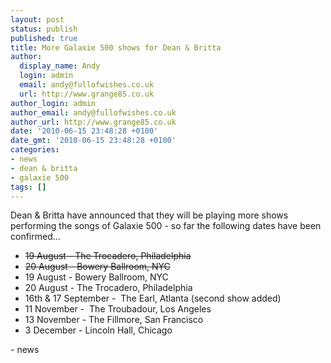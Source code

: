 ```yaml
---
layout: post
status: publish
published: true
title: More Galaxie 500 shows for Dean & Britta
author:
  display_name: Andy
  login: admin
  email: andy@fullofwishes.co.uk
  url: http://www.grange85.co.uk
author_login: admin
author_email: andy@fullofwishes.co.uk
author_url: http://www.grange85.co.uk
date: '2010-06-15 23:48:28 +0100'
date_gmt: '2010-06-15 23:48:28 +0100'
categories:
- news
- dean & britta
- galaxie 500
tags: []
---
```

<div><span class="removed_link" title="http://www.deanandbritta.com/blog/?p=668">Dean &amp; Britta have announced that they will be playing more shows performing the songs of Galaxie 500</span> - so far the following dates have been confirmed... </p>
<ul>
<li><del datetime="2010-06-16T00:05:20+00:00">19 August - The Trocadero, Philadelphia</del></li>
<li><del datetime="2010-06-16T00:05:20+00:00">20 August - Bowery Ballroom, NYC</del></li>
<li>19 August - Bowery Ballroom, NYC</li>
<li>20 August - The Trocadero, Philadelphia</li>
<li>16th &amp; 17 September -  The Earl, Atlanta (second show added)</li>
<li>11 November -  The Troubadour, Los Angeles</li>
<li>13 November - The Fillmore, San Francisco</li>
<li>3 December - Lincoln Hall, Chicago</li>
</ul>
- news
</p></div>
